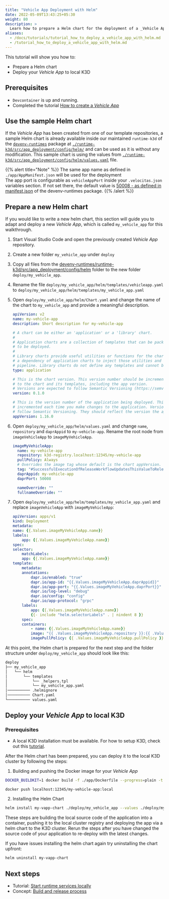 ```yaml
---
title: "Vehicle App Deployment with Helm"
date: 2022-05-09T13:43:25+05:30
weight: 80
description: >
  Learn how to prepare a Helm chart for the deployment of a _Vehicle App_.
aliases:
  - /docs/tutorials/tutorial_how_to_deploy_a_vehicle_app_with_helm.md
  - /tutorial_how_to_deploy_a_vehicle_app_with_helm.md
---
```


This tutorial will show you how to:

- Prepare a Helm chart
- Deploy your _Vehicle App_ to local K3D

## Prerequisites

- `Devcontainer` is up and running.
- Completed the tutorial [How to create a _Vehicle App_](/docs/tutorials/vehicle-app-development)

## Use the sample Helm chart

If the _Vehicle App_ has been created from one of our template repositories, a sample Helm chart is already available inside our maintained `runtime-k3d` of the [`devenv-runtimes`](https://github.com/eclipse-velocitas/devenv-runtimes) package at [`./runtime-k3d/src/app_deployment/config/helm/`](https://github.com/eclipse-velocitas/devenv-runtimes/blob/main/runtime-k3d/src/app_deployment/config/helm/) and can be used as it is without any modification.
This sample chart is using the values from [`./runtime-k3d/src/app_deployment/config/helm/values.yaml`](https://github.com/eclipse-velocitas/devenv-runtimes/blob/main/runtime-k3d/src/app_deployment/config/helm/values.yaml) file.

{{% alert title="Note" %}}
The same app name as defined in `./app/AppManifest.json` will be used for the deployment
</br>
The app port is configurable as `vehicleAppPort` inside your `.velocitas.json` variables section. If not set there, the default value is [50008 - as defined in manifest.json](https://github.com/eclipse-velocitas/devenv-runtimes/blob/main/manifest.json#L192) of the devenv-runtimes package.
{{% /alert %}}

## Prepare a new Helm chart

If you would like to write a new helm chart, this section will guide you to adapt and deploy a new _Vehicle App_, which is called `my_vehicle_app` for this walkthrough.

1. Start Visual Studio Code and open the previously created _Vehicle App_ repository.
1. Create a new folder `my_vehicle_app` under `deploy`
1. Copy all files from the [devenv-runtimes/runtime-k3d/src/app_deployment/config/helm](https://github.com/eclipse-velocitas/devenv-runtimes/tree/main/runtime-k3d/src/app_deployment/config/helm) folder to the new folder `deploy/my_vehicle_app`.
1. Rename the file `deploy/my_vehicle_app/helm/templates/vehicleapp.yaml` to `deploy/my_vehicle_app/helm/templates/my_vehicle_app.yaml`
1. Open `deploy/my_vehicle_app/helm/Chart.yaml` and change the name of the chart to `my_vehicle_app` and provide a meaningful description.

   ```yaml
   apiVersion: v2
   name: my-vehicle-app
   description: Short description for my-vehicle-app

   # A chart can be either an 'application' or a 'library' chart.
   #
   # Application charts are a collection of templates that can be packaged into versioned archives
   # to be deployed.
   #
   # Library charts provide useful utilities or functions for the chart developer. They're included as
   # a dependency of application charts to inject those utilities and functions into the rendering
   # pipeline. Library charts do not define any templates and cannot be deployed as a result.
   type: application

   # This is the chart version. This version number should be incremented each time you make changes
   # to the chart and its templates, including the app version.
   # Versions are expected to follow Semantic Versioning (https://semver.org/)
   version: 0.1.0

   # This is the version number of the application being deployed. This version number should be
   # incremented each time you make changes to the application. Versions are not expected to
   # follow Semantic Versioning. They should reflect the version the application is using.
   appVersion: 1.16.0
   ```

1. Open `deploy/my_vehicle_app/helm/values.yaml` and change `name`, `repository` and `daprAppid` to `my-vehicle-app`. Rename the root node from `imageVehicleApp` to `imageMyVehicleApp`.

   ```yaml
   imageMyVehicleApp:
     name: my-vehicle-app
     repository: k3d-registry.localhost:12345/my-vehicle-app
     pullPolicy: Always
     # Overrides the image tag whose default is the chart appVersion.
     tag: "#SuccessfulExecutionOfReleaseWorkflowUpdatesThisValueToReleaseVersionWithoutV#"
     daprAppid: my-vehicle-app
     daprPort: 50008

     nameOverride: ""
     fullnameOverride: ""
   ```

1. Open `deploy/my_vehicle_app/helm/templates/my_vehicle_app.yaml` and replace `imageVehicleApp` with `imageMyVehicleApp`:

   ```yaml
   apiVersion: apps/v1
   kind: Deployment
   metadata:
   name: {{.Values.imageMyVehicleApp.name}}
   labels:
       app: {{.Values.imageMyVehicleApp.name}}
   spec:
   selector:
       matchLabels:
       app: {{.Values.imageMyVehicleApp.name}}
   template:
       metadata:
       annotations:
           dapr.io/enabled: "true"
           dapr.io/app-id: "{{.Values.imageMyVehicleApp.daprAppid}}"
           dapr.io/app-port: "{{.Values.imageMyVehicleApp.daprPort}}"
           dapr.io/log-level: "debug"
           dapr.io/config: "config"
           dapr.io/app-protocol: "grpc"
       labels:
           app: {{.Values.imageMyVehicleApp.name}}
           {{- include "helm.selectorLabels" . | nindent 8 }}
       spec:
       containers:
           - name: {{.Values.imageMyVehicleApp.name}}
           image: "{{ .Values.imageMyVehicleApp.repository }}:{{ .Values.imageMyVehicleApp.tag | default .Chart.AppVersion }}"
           imagePullPolicy: {{ .Values.imageMyVehicleApp.pullPolicy }}

   ```

At this point, the Helm chart is prepared for the next step and the folder structure under `deploy/my_vehicle_app` should look like this:

``` bash
deploy
├── my_vehicle_app
│   └── helm
│       └── templates
│           └── _helpers.tpl
│           └── my_vehicle_app.yaml
│────────── .helmignore
│────────── Chart.yaml
└────────── values.yaml
```

## Deploy your _Vehicle App_ to local K3D

### Prerequisites

- A local K3D installation must be available. For how to setup K3D, check out this [tutorial](/docs/run_runtime_services_kubernetes.md).

After the Helm chart has been prepared, you can deploy it to the local K3D cluster by following the steps:

1. Building and pushing the Docker image for your _Vehicle App_

```bash
DOCKER_BUILDKIT=1 docker build -f ./app/Dockerfile --progress=plain -t localhost:12345/my-vehicle-app:local . --no-cache

docker push localhost:12345/my-vehicle-app:local
```

2. Installing the Helm Chart

``` bash
helm install my-vapp-chart ./deploy/my_vehicle_app --values ./deploy/my_vehicle_app/values.yaml --wait --timeout 60s
```

These steps are building the local source code of the application into a container, pushing it to the local cluster registry and deploying the app via a helm chart to the K3D cluster. Rerun the steps after you have changed the source code of your application to re-deploy with the latest changes.

If you have issues installing the helm chart again try uninstalling the chart upfront:

```bash
helm uninstall my-vapp-chart
```

## Next steps

- Tutorial: [Start runtime services locally](/docs/tutorials/vehicle-app-runtime/run_runtime_services_locally)
- Concept: [Build and release process](/docs/concepts/deployment_model/vehicle_app_releases)
